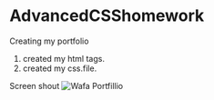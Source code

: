 # AdvancedCSShomework

Creating my portfolio 

1) created my html tags.
2) created my css.file.

Screen shout 
![Wafa Portfillio](./images/WafaPortfilio.png)




